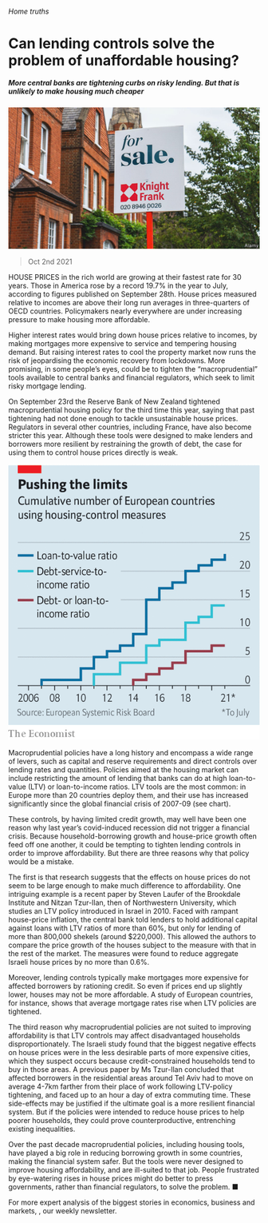 ###### Home truths

# Can lending controls solve the problem of unaffordable housing? 

##### More central banks are tightening curbs on risky lending. But that is unlikely to make housing much cheaper 

![image](images/20211002_FNP001_0.jpg) 

> Oct 2nd 2021 

HOUSE PRICES in the rich world are growing at their fastest rate for 30 years. Those in America rose by a record 19.7% in the year to July, according to figures published on September 28th. House prices measured relative to incomes are above their long run averages in three-quarters of OECD countries. Policymakers nearly everywhere are under increasing pressure to make housing more affordable.

Higher interest rates would bring down house prices relative to incomes, by making mortgages more expensive to service and tempering housing demand. But raising interest rates to cool the property market now runs the risk of jeopardising the economic recovery from lockdowns. More promising, in some people’s eyes, could be to tighten the “macroprudential” tools available to central banks and financial regulators, which seek to limit risky mortgage lending.


On September 23rd the Reserve Bank of New Zealand tightened macroprudential housing policy for the third time this year, saying that past tightening had not done enough to tackle unsustainable house prices. Regulators in several other countries, including France, have also become stricter this year. Although these tools were designed to make lenders and borrowers more resilient by restraining the growth of debt, the case for using them to control house prices directly is weak.

![image](images/20211002_fnc447.png) 


Macroprudential policies have a long history and encompass a wide range of levers, such as capital and reserve requirements and direct controls over lending rates and quantities. Policies aimed at the housing market can include restricting the amount of lending that banks can do at high loan-to-value (LTV) or loan-to-income ratios. LTV tools are the most common: in Europe more than 20 countries deploy them, and their use has increased significantly since the global financial crisis of 2007-09 (see chart).

These controls, by having limited credit growth, may well have been one reason why last year’s covid-induced recession did not trigger a financial crisis. Because household-borrowing growth and house-price growth often feed off one another, it could be tempting to tighten lending controls in order to improve affordability. But there are three reasons why that policy would be a mistake.

The first is that research suggests that the effects on house prices do not seem to be large enough to make much difference to affordability. One intriguing example is a recent paper by Steven Laufer of the Brookdale Institute and Nitzan Tzur-Ilan, then of Northwestern University, which studies an LTV policy introduced in Israel in 2010. Faced with rampant house-price inflation, the central bank told lenders to hold additional capital against loans with LTV ratios of more than 60%, but only for lending of more than 800,000 shekels (around $220,000). This allowed the authors to compare the price growth of the houses subject to the measure with that in the rest of the market. The measures were found to reduce aggregate Israeli house prices by no more than 0.6%.

Moreover, lending controls typically make mortgages more expensive for affected borrowers by rationing credit. So even if prices end up slightly lower, houses may not be more affordable. A study of European countries, for instance, shows that average mortgage rates rise when LTV policies are tightened.

The third reason why macroprudential policies are not suited to improving affordability is that LTV controls may affect disadvantaged households disproportionately. The Israeli study found that the biggest negative effects on house prices were in the less desirable parts of more expensive cities, which they suspect occurs because credit-constrained households tend to buy in those areas. A previous paper by Ms Tzur-Ilan concluded that affected borrowers in the residential areas around Tel Aviv had to move on average 4-7km farther from their place of work following LTV-policy tightening, and faced up to an hour a day of extra commuting time. These side-effects may be justified if the ultimate goal is a more resilient financial system. But if the policies were intended to reduce house prices to help poorer households, they could prove counterproductive, entrenching existing inequalities.

Over the past decade macroprudential policies, including housing tools, have played a big role in reducing borrowing growth in some countries, making the financial system safer. But the tools were never designed to improve housing affordability, and are ill-suited to that job. People frustrated by eye-watering rises in house prices might do better to press governments, rather than financial regulators, to solve the problem. ■

For more expert analysis of the biggest stories in economics, business and markets, , our weekly newsletter.

